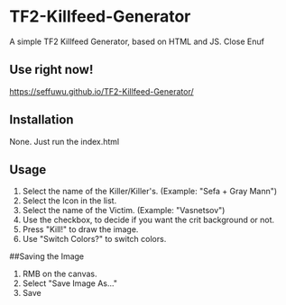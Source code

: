 # TF2-Killfeed-Generator
 A simple TF2 Killfeed Generator, based on HTML and JS. Close Enuf

## Use right now!
https://seffuwu.github.io/TF2-Killfeed-Generator/

## Installation
None. Just run the index.html

## Usage
1. Select the name of the Killer/Killer's. (Example: "Sefa + Gray Mann")
2. Select the Icon in the list.
3. Select the name of the Victim. (Example: "Vasnetsov")
4. Use the checkbox, to decide if you want the crit background or not.
5. Press "Kill!" to draw the image.
6. Use "Switch Colors?" to switch colors.

##Saving the Image
1. RMB on the canvas.
2. Select "Save Image As..."
3. Save
